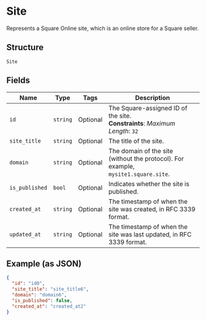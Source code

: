 
# Site

Represents a Square Online site, which is an online store for a Square seller.

## Structure

`Site`

## Fields

| Name | Type | Tags | Description |
|  --- | --- | --- | --- |
| `id` | `string` | Optional | The Square-assigned ID of the site.<br>**Constraints**: *Maximum Length*: `32` |
| `site_title` | `string` | Optional | The title of the site. |
| `domain` | `string` | Optional | The domain of the site (without the protocol). For example, `mysite1.square.site`. |
| `is_published` | `bool` | Optional | Indicates whether the site is published. |
| `created_at` | `string` | Optional | The timestamp of when the site was created, in RFC 3339 format. |
| `updated_at` | `string` | Optional | The timestamp of when the site was last updated, in RFC 3339 format. |

## Example (as JSON)

```json
{
  "id": "id0",
  "site_title": "site_title6",
  "domain": "domain6",
  "is_published": false,
  "created_at": "created_at2"
}
```

